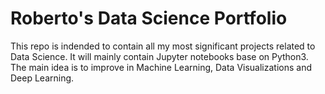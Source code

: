 # Roberto's Data Science Portfolio

This repo is indended to contain all my most significant projects related to Data Science. It will mainly contain Jupyter notebooks base on Python3. The main idea is to improve in Machine Learning, Data Visualizations and Deep Learning.

